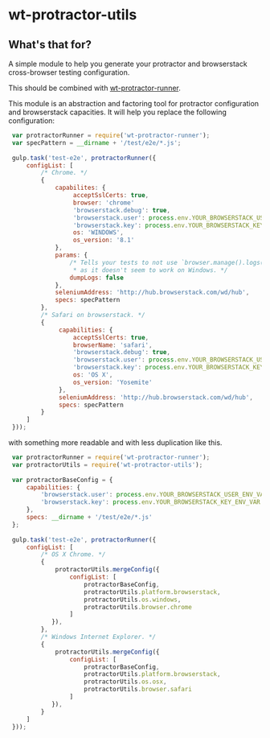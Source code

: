 # wt-protractor-utils

## What's that for?

A simple module to help you generate your protractor and browserstack cross-browser testing configuration.

This should be combined with [wt-protractor-runner](https://github.com/wishtack/wt-protractor-runner).

This module is an abstraction and factoring tool for protractor configuration and browserstack capacities.
It will help you replace the following configuration:

```javascript
 var protractorRunner = require('wt-protractor-runner');
 var specPattern = __dirname + '/test/e2e/*.js';
 
 gulp.task('test-e2e', protractorRunner({
     configList: [
         /* Chrome. */
         {
             capabilites: {
                  acceptSslCerts: true,
                  browser: 'chrome'
                  'browserstack.debug': true,
                  'browserstack.user': process.env.YOUR_BROWSERSTACK_USER_ENV_VAR,
                  'browserstack.key': process.env.YOUR_BROWSERSTACK_KEY_ENV_VAR,
                  os: 'WINDOWS',
                  os_version: '8.1'
             },
             params: {
                 /* Tells your tests to not use `browser.manage().logs().get('browser')` to read browser logs
                  * as it doesn't seem to work on Windows. */
                 dumpLogs: false
             },
             seleniumAddress: 'http://hub.browserstack.com/wd/hub',
             specs: specPattern
         },
         /* Safari on browserstack. */
         {
              capabilities: {
                  acceptSslCerts: true,
                  browserName: 'safari',
                  'browserstack.debug': true,
                  'browserstack.user': process.env.YOUR_BROWSERSTACK_USER_ENV_VAR,
                  'browserstack.key': process.env.YOUR_BROWSERSTACK_KEY_ENV_VAR,
                  os: 'OS X',
                  os_version: 'Yosemite'
              },
              seleniumAddress: 'http://hub.browserstack.com/wd/hub',
              specs: specPattern
         }
     ]
 }));
```

with something more readable and with less duplication like this.

```javascript
 var protractorRunner = require('wt-protractor-runner');
 var protractorUtils = require('wt-protractor-utils');
 
 var protractorBaseConfig = {
     capabilities: {
         'browserstack.user': process.env.YOUR_BROWSERSTACK_USER_ENV_VAR,
         'browserstack.key': process.env.YOUR_BROWSERSTACK_KEY_ENV_VAR
     },
     specs: __dirname + '/test/e2e/*.js'
 };
 
 gulp.task('test-e2e', protractorRunner({
     configList: [
         /* OS X Chrome. */
         {
             protractorUtils.mergeConfig({
                 configList: [
                     protractorBaseConfig,
                     protractorUtils.platform.browserstack,
                     protractorUtils.os.windows,
                     protractorUtils.browser.chrome
                 ]
            }),
         },
         /* Windows Internet Explorer. */
         {
             protractorUtils.mergeConfig({
                 configList: [
                     protractorBaseConfig,
                     protractorUtils.platform.browserstack,
                     protractorUtils.os.osx,
                     protractorUtils.browser.safari
                 ]
            }),
         }
     ]
 }));
```
